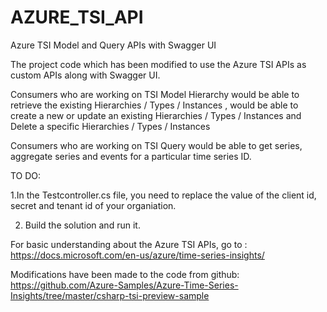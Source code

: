 # AZURE_TSI_API
Azure TSI Model and Query APIs with Swagger UI


The project code which has been modified to use the Azure TSI APIs as custom APIs along with Swagger UI. 

Consumers who are working on TSI Model Hierarchy would be able to retrieve the existing Hierarchies / Types / Instances , 
would be able to create a new or update an existing Hierarchies / Types / Instances and Delete a specific Hierarchies / Types
/ Instances

Consumers who are working on TSI Query would be able to get series, aggregate series and events for a particular time series ID. 



TO DO: 

1.In the Testcontroller.cs file, you need to replace the value of the client id, secret and tenant id of your organiation. 

2. Build the solution and run it. 


For basic understanding about the Azure TSI APIs, go to : https://docs.microsoft.com/en-us/azure/time-series-insights/

Modifications have been made to the code from github: https://github.com/Azure-Samples/Azure-Time-Series-Insights/tree/master/csharp-tsi-preview-sample
